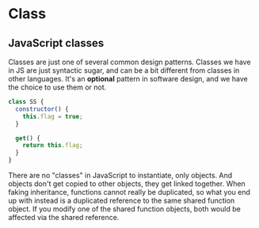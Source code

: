 # Class

## JavaScript classes

Classes are just one of several common design patterns.
Classes we have in JS are just syntactic sugar, and can be a bit different from classes in other languages.
It's an **optional** pattern in software design, and we have the choice to use them or not.

```js
class SS {
  constructor() {
    this.flag = true;
  }

  get() {
    return this.flag;
  }
}
```

There are no "classes" in JavaScript to instantiate, only objects. And objects don't get copied to other objects, they get linked together. When faking inheritance, functions cannot really be duplicated, so what you end up with instead is a duplicated reference to the same shared function object. If you modify one of the shared function objects, both would be affected via the shared reference.
